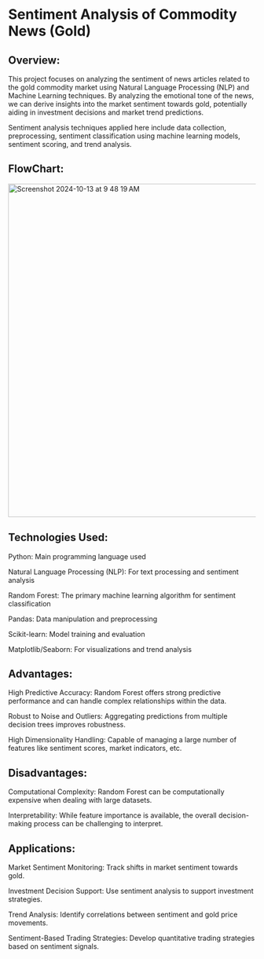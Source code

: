 # Sentiment Analysis of Commodity News (Gold)

## Overview:
This project focuses on analyzing the sentiment of news articles related to the gold commodity market using Natural Language Processing (NLP) and Machine Learning techniques. By analyzing the emotional tone of the news, we can derive insights into the market sentiment towards gold, potentially aiding in investment decisions and market trend predictions.

Sentiment analysis techniques applied here include data collection, preprocessing, sentiment classification using machine learning models, sentiment scoring, and trend analysis.

## FlowChart:
<img width="679" alt="Screenshot 2024-10-13 at 9 48 19 AM" src="https://github.com/user-attachments/assets/99c9bae4-6f49-4e58-af03-e5c3386b02ee">

## Technologies Used:
Python: Main programming language used

Natural Language Processing (NLP): For text processing and sentiment analysis

Random Forest: The primary machine learning algorithm for sentiment classification

Pandas: Data manipulation and preprocessing

Scikit-learn: Model training and evaluation

Matplotlib/Seaborn: For visualizations and trend analysis

## Advantages:
High Predictive Accuracy: Random Forest offers strong predictive performance and can handle complex relationships within the data.

Robust to Noise and Outliers: Aggregating predictions from multiple decision trees improves robustness.

High Dimensionality Handling: Capable of managing a large number of features like sentiment scores, market indicators, etc.

## Disadvantages:
Computational Complexity: Random Forest can be computationally expensive when dealing with large datasets.

Interpretability: While feature importance is available, the overall decision-making process can be challenging to interpret.

## Applications:
Market Sentiment Monitoring: Track shifts in market sentiment towards gold.

Investment Decision Support: Use sentiment analysis to support investment strategies.

Trend Analysis: Identify correlations between sentiment and gold price movements.

Sentiment-Based Trading Strategies: Develop quantitative trading strategies based on sentiment signals.
